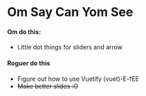 # Om Say Can Yom See

#### Om do this:
* Little dot things for sliders and arrow

#### Roguer do this
* Figure out how to use Vuetify (vuet)-E-fEE
* ~~Make better slides :O~~
